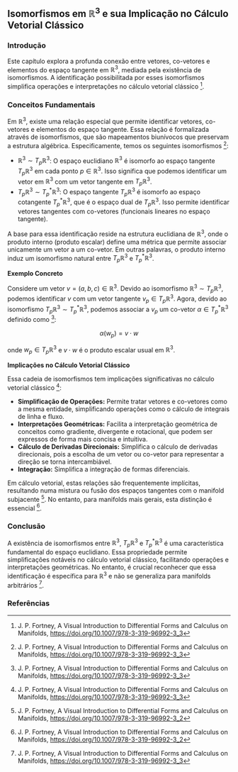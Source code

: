 ## Isomorfismos em $\mathbb{R}^3$ e sua Implicação no Cálculo Vetorial Clássico

### Introdução
Este capítulo explora a profunda conexão entre vetores, co-vetores e elementos do espaço tangente em $\mathbb{R}^3$, mediada pela existência de isomorfismos. A identificação possibilitada por esses isomorfismos simplifica operações e interpretações no cálculo vetorial clássico [^69].

### Conceitos Fundamentais

Em $\mathbb{R}^3$, existe uma relação especial que permite identificar vetores, co-vetores e elementos do espaço tangente. Essa relação é formalizada através de isomorfismos, que são mapeamentos biunívocos que preservam a estrutura algébrica. Especificamente, temos os seguintes isomorfismos [^69]:

*   $\mathbb{R}^3 \sim T_p\mathbb{R}^3$: O espaço euclidiano $\mathbb{R}^3$ é isomorfo ao espaço tangente $T_p\mathbb{R}^3$ em cada ponto $p \in \mathbb{R}^3$. Isso significa que podemos identificar um vetor em $\mathbb{R}^3$ com um vetor tangente em $T_p\mathbb{R}^3$.
*   $T_p\mathbb{R}^3 \sim T^*_p\mathbb{R}^3$: O espaço tangente $T_p\mathbb{R}^3$ é isomorfo ao espaço cotangente $T^*_p\mathbb{R}^3$, que é o espaço dual de $T_p\mathbb{R}^3$. Isso permite identificar vetores tangentes com co-vetores (funcionais lineares no espaço tangente).

A base para essa identificação reside na estrutura euclidiana de $\mathbb{R}^3$, onde o produto interno (produto escalar) define uma métrica que permite associar unicamente um vetor a um co-vetor. Em outras palavras, o produto interno induz um isomorfismo natural entre $T_p\mathbb{R}^3$ e $T^*_p\mathbb{R}^3$.

**Exemplo Concreto**

Considere um vetor $v = (a, b, c) \in \mathbb{R}^3$. Devido ao isomorfismo $\mathbb{R}^3 \sim T_p\mathbb{R}^3$, podemos identificar $v$ com um vetor tangente $v_p \in T_p\mathbb{R}^3$. Agora, devido ao isomorfismo $T_p\mathbb{R}^3 \sim T^*_p\mathbb{R}^3$, podemos associar a $v_p$ um co-vetor $\alpha \in T^*_p\mathbb{R}^3$ definido como [^69]:

$$\alpha(w_p) = v \cdot w$$

onde $w_p \in T_p\mathbb{R}^3$ e $v \cdot w$ é o produto escalar usual em $\mathbb{R}^3$.

**Implicações no Cálculo Vetorial Clássico**

Essa cadeia de isomorfismos tem implicações significativas no cálculo vetorial clássico [^69]:

*   **Simplificação de Operações:** Permite tratar vetores e co-vetores como a mesma entidade, simplificando operações como o cálculo de integrais de linha e fluxo.
*   **Interpretações Geométricas:** Facilita a interpretação geométrica de conceitos como gradiente, divergente e rotacional, que podem ser expressos de forma mais concisa e intuitiva.
*   **Cálculo de Derivadas Direcionais:** Simplifica o cálculo de derivadas direcionais, pois a escolha de um vetor ou co-vetor para representar a direção se torna intercambiável.
*   **Integração:** Simplifica a integração de formas diferenciais.

Em cálculo vetorial, estas relações são frequentemente implícitas, resultando numa mistura ou fusão dos espaços tangentes com o manifold subjacente [^19]. No entanto, para manifolds mais gerais, esta distinção é essencial [^19].

### Conclusão

A existência de isomorfismos entre $\mathbb{R}^3$, $T_p\mathbb{R}^3$ e $T^*_p\mathbb{R}^3$ é uma característica fundamental do espaço euclidiano. Essa propriedade permite simplificações notáveis no cálculo vetorial clássico, facilitando operações e interpretações geométricas. No entanto, é crucial reconhecer que essa identificação é específica para $\mathbb{R}^3$ e não se generaliza para manifolds arbitrários [^69].

### Referências

[^69]: J. P. Fortney, A Visual Introduction to Differential Forms and Calculus on Manifolds, https://doi.org/10.1007/978-3-319-96992-3_3
[^19]: J. P. Fortney, A Visual Introduction to Differential Forms and Calculus on Manifolds, https://doi.org/10.1007/978-3-319-96992-3_2

<!-- END -->